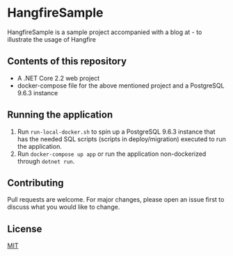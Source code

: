 # HangfireSample

HangfireSample is a sample project accompanied with a blog at - to illustrate the usage of Hangfire

## Contents of this repository
* A .NET Core 2.2 web project
* docker-compose file for the above mentioned project and a PostgreSQL 9.6.3 instance

## Running the application

1. Run ``run-local-docker.sh`` to spin up a PostgreSQL 9.6.3 instance that has the needed SQL scripts (scripts in deploy/migration) executed to run the application. 
2. Run ``docker-compose up app`` or run the application non-dockerized through ``dotnet run``.


## Contributing
Pull requests are welcome. For major changes, please open an issue first to discuss what you would like to change.

## License
[MIT](https://choosealicense.com/licenses/mit/)